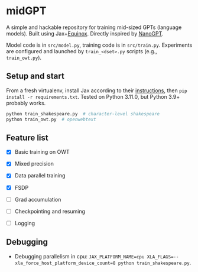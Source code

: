 # midGPT
A simple and hackable repository for training mid-sized GPTs (language models).  Built using Jax+[Equinox](https://github.com/patrick-kidger/equinox). Directly inspired by [NanoGPT](https://github.com/karpathy/nanoGPT/).

Model code is in `src/model.py`, training code is in `src/train.py`. Experiments are configured and launched by `train_<dset>.py` scripts (e.g., `train_owt.py`).

## Setup and start
From a fresh virtualenv, install Jax according to their [instructions](https://jax.readthedocs.io/en/latest/installation.html), then `pip install -r requirements.txt`. Tested on Python 3.11.0, but Python 3.9+ probably works.

```bash
python train_shakespeare.py  # character-level shakespeare
python train_owt.py  # openwebtext
```

## Feature list

 - [x] Basic training on OWT
 - [x] Mixed precision
 - [x] Data parallel training
 - [x] FSDP
 - [ ] Grad accumulation
 - [ ] Checkpointing and resuming
 - [ ] Logging


## Debugging
* Debugging parallelism in cpu: `JAX_PLATFORM_NAME=cpu XLA_FLAGS=--xla_force_host_platform_device_count=8 python train_shakespeare.py`.